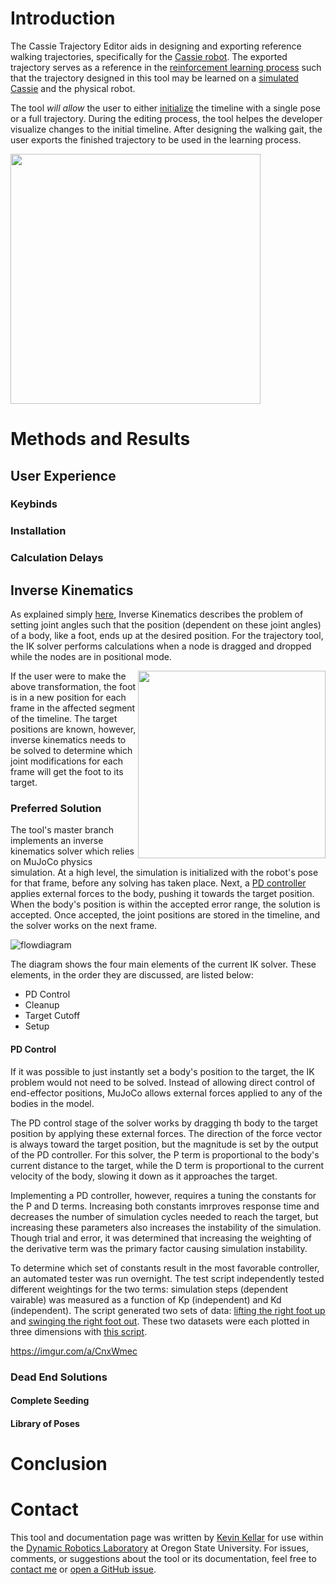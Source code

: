 

# Introduction


The Cassie Trajectory Editor aids in designing and exporting reference walking trajectories, specifically for the [Cassie robot](http://www.agilityrobotics.com/robots/).
The exported trajectory serves as a reference in the [reinforcement learning process](https://arxiv.org/abs/1803.05580) such that the trajectory designed in this tool may be learned on a [simulated Cassie](https://github.com/osudrl/cassie-mujoco-sim) and the physical robot.


The tool *will allow* the user to either [initialize](https://github.com/osudrl/cassie-trajectory-editor/blob/docs/README.md#initialization) the timeline with a single pose or a full trajectory.
During the editing process, the tool helpes the developer visualize changes to the initial timeline.
After designing the walking gait, the user exports the finished trajectory to be used in the learning process.

<img src="https://i.imgur.com/rlcpkPP.gif" width="400"> 

# Methods and Results



## User Experience



### Keybinds



### Installation



### Calculation Delays



## Inverse Kinematics

As explained simply [here](https://medium.com/unity3danimation/overview-of-inverse-kinematics-9769a43ba956), Inverse Kinematics describes the problem of setting joint angles such that the position (dependent on these joint angles) of a body, like a foot, ends up at the desired position. 
For the trajectory tool, the IK solver performs calculations when a node is dragged and dropped while the nodes are in positional mode.


<img align="right" src="https://i.imgur.com/2nrSmNf.png" width=300 > 


If the user were to make the above transformation, the foot is in a new position for each frame in the affected segment of the timeline. 
The target positions are known, however, inverse kinematics needs to be solved to determine which joint modifications for each frame will get the foot to its target.


### Preferred Solution


The tool's master branch implements an inverse kinematics solver which relies on MuJoCo physics simulation. 
At a high level, the simulation is initialized with the robot's pose for that frame, before any solving has taken place.
Next, a [PD controller](http://robotic-controls.com/learn/programming/pd-feedback-control-introduction) applies external forces to the body, pushing it towards the target position.
When the body's position is within the accepted error range, the solution is accepted.
Once accepted, the joint positions are stored in the timeline, and the solver works on the next frame.


![flowdiagram](https://i.imgur.com/ivDmzPu.png)


The diagram shows the four main elements of the current IK solver. These elements, in the order they are discussed, are listed below:


* PD Control
* Cleanup
* Target Cutoff
* Setup

#### PD Control


If it was possible to just instantly set a body's position to the target, the IK problem would not need to be solved.
Instead of allowing direct control of end-effector positions, MuJoCo allows external forces applied to any of the bodies in the model.


The PD control stage of the solver works by dragging th body to the target position by applying these external forces.
The direction of the force vector is always toward the target position, but the magnitude is set by the output of the PD controller.
For this solver, the P term is proportional to the body's current distance to the target, while the D term is proportional to the current velocity of the body, slowing it down as it approaches the target.


Implementing a PD controller, however, requires a tuning the constants for the P and D terms.
Increasing both constants imrproves response time and decreases the number of simulation cycles needed to reach the target, but increasing these parameters also increases the instability of the simulation.
Though trial and error, it was determined that increasing the weighting of the derivative term was the primary factor causing simulation instability.


To determine which set of constants result in the most favorable controller, an automated tester was run overnight.
The test script independently tested different weightings for the two terms: simulation steps (dependent vairable) was measured as a function of Kp (independent) and Kd (independent).
The script generated two sets of data: [lifting the right foot up](https://github.com/osudrl/cassie-trajectory-editor/blob/87ed7f0df94cba1e70309e44e64a87882f006453/auto-liftleg.csv) and [swinging the right foot out](https://github.com/osudrl/cassie-trajectory-editor/blob/87ed7f0df94cba1e70309e44e64a87882f006453/auto-swingleg.csv).
These two datasets were each plotted in three dimensions with [this script](https://github.com/osudrl/cassie-trajectory-editor/blob/87ed7f0df94cba1e70309e44e64a87882f006453/3dplot.py).


https://imgur.com/a/CnxWmec



### Dead End Solutions



#### Complete Seeding



#### Library of Poses



# Conclusion



# Contact


This tool and documentation page was written by [Kevin Kellar](https://github.com/kkevlar) for use within the [Dynamic Robotics Laboratory](http://mime.oregonstate.edu/research/drl/) at Oregon State University. 
For issues, comments, or suggestions about the tool or its documentation, feel free to [contact me](https://github.com/kkevlar) or [open a GitHub issue](https://github.com/osudrl/cassie-trajectory-editor/issues).








